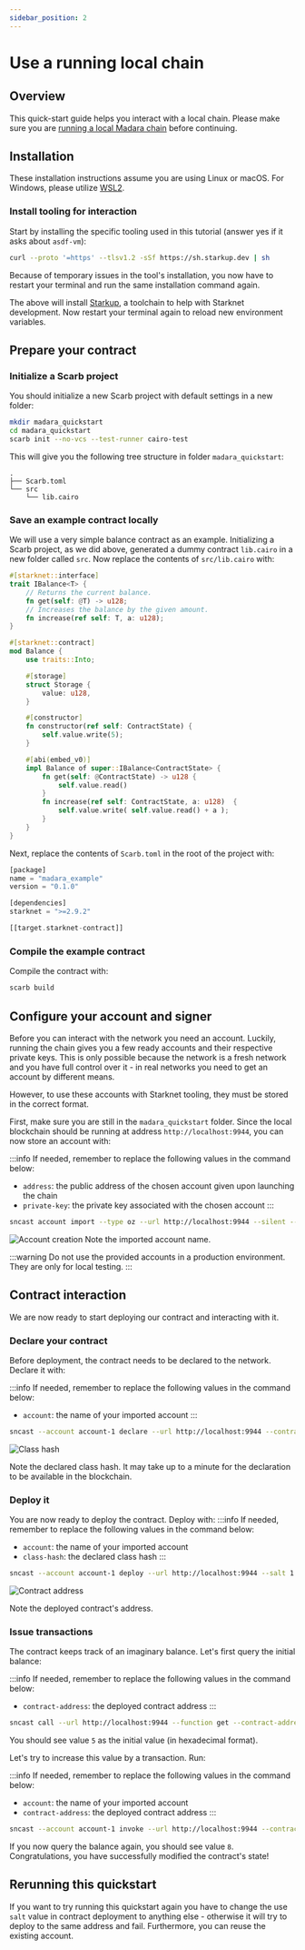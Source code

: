 ```yaml
---
sidebar_position: 2
---
```


# Use a running local chain

## Overview

This quick-start guide helps you interact with a local chain. Please make sure you are [running a local Madara chain](run_localchain) before continuing.

## Installation

These installation instructions assume you are using Linux or macOS. For Windows, please utilize [WSL2](https://learn.microsoft.com/en-us/windows/wsl/).

### Install tooling for interaction

Start by installing the specific tooling used in this tutorial (answer yes if it asks about `asdf-vm`):
```bash
curl --proto '=https' --tlsv1.2 -sSf https://sh.starkup.dev | sh
```
Because of temporary issues in the tool's installation, you now have to restart your terminal and run the same installation command again.

The above will install [Starkup](https://github.com/software-mansion/starkup), a toolchain to help with Starknet development. Now restart your terminal again to reload new environment variables.

## Prepare your contract

### Initialize a Scarb project

You should initialize a new Scarb project with default settings in a new folder:
```bash
mkdir madara_quickstart
cd madara_quickstart
scarb init --no-vcs --test-runner cairo-test
```

This will give you the following tree structure in folder `madara_quickstart`:
```
.
├── Scarb.toml
└── src
    └── lib.cairo
```

### Save an example contract locally

We will use a very simple balance contract as an example. Initializing a Scarb project, as we did above, generated a dummy contract `lib.cairo` in a new folder called `src`. Now replace the contents of `src/lib.cairo` with:

```rust
#[starknet::interface]
trait IBalance<T> {
    // Returns the current balance.
    fn get(self: @T) -> u128;
    // Increases the balance by the given amount.
    fn increase(ref self: T, a: u128);
}

#[starknet::contract]
mod Balance {
    use traits::Into;

    #[storage]
    struct Storage {
        value: u128, 
    }

    #[constructor]
    fn constructor(ref self: ContractState) {
        self.value.write(5);
    }

    #[abi(embed_v0)]
    impl Balance of super::IBalance<ContractState> {
        fn get(self: @ContractState) -> u128 {
            self.value.read()
        }
        fn increase(ref self: ContractState, a: u128)  {
            self.value.write( self.value.read() + a );
        }
    }
}
```

Next, replace the contents of `Scarb.toml` in the root of the project with:
```rust
[package]
name = "madara_example"
version = "0.1.0"

[dependencies]
starknet = ">=2.9.2"

[[target.starknet-contract]]
```

### Compile the example contract

Compile the contract with:

```bash
scarb build
```

## Configure your account and signer

Before you can interact with the network you need an account. Luckily, running the chain gives you a few ready accounts and their respective private keys. This is only possible because the network is a fresh network and you have full control over it - in real networks you need to get an account by different means.

However, to use these accounts with Starknet tooling, they must be stored in the correct format.

First, make sure you are still in the `madara_quickstart` folder. Since the local blockchain should be running at address `http://localhost:9944`, you can now store an account with:

:::info
If needed, remember to replace the following values in the command below:
- `address`: the public address of the chosen account given upon launching the chain
- `private-key`: the private key associated with the chosen account
:::

```bash
sncast account import --type oz --url http://localhost:9944 --silent --address 0x07484e8e3af210b2ead47fa08c96f8d18b616169b350a8b75fe0dc4d2e01d493 --private-key 0x0410c6eadd73918ea90b6658d24f5f2c828e39773819c1443d8602a3c72344c2
```
![Account creation](/img/quickstart-local-import.png "Account creation")
Note the imported account name.

:::warning
Do not use the provided accounts in a production environment. They are only for local testing.
:::

## Contract interaction

We are now ready to start deploying our contract and interacting with it.

### Declare your contract

Before deployment, the contract needs to be declared to the network. Declare it with:

:::info
If needed, remember to replace the following values in the command below:
- `account`: the name of your imported account
:::

```bash
sncast --account account-1 declare --url http://localhost:9944 --contract-name Balance
```

![Class hash](/img/quickstart-local-classhash.png "Resulting class hash")

Note the declared class hash. It may take up to a minute for the declaration to be available in the blockchain.

### Deploy it

You are now ready to deploy the contract. Deploy with:
:::info
If needed, remember to replace the following values in the command below:
- `account`: the name of your imported account
- `class-hash`: the declared class hash
:::
```bash
sncast --account account-1 deploy --url http://localhost:9944 --salt 1 --class-hash 0x000021c5ab1ee26d82392d9d157f78f8fab4a8ac501d65b531e74366bc88eb82
```

![Contract address](/img/quickstart-local-contract.png "Resulting class contract address")

Note the deployed contract's address.

### Issue transactions

The contract keeps track of an imaginary balance. Let's first query the initial balance:

:::info
If needed, remember to replace the following values in the command below:
- `contract-address`: the deployed contract address
:::

```bash
sncast call --url http://localhost:9944 --function get --contract-address 0x00302e4af203c1bf205a7b35ad094844dca9d5ec9e35d270a875d2357cd9a950
```

You should see value `5` as the initial value (in hexadecimal format).

Let's try to increase this value by a transaction. Run:

:::info
If needed, remember to replace the following values in the command below:
- `account`: the name of your imported account
- `contract-address`: the deployed contract address
:::

```bash
sncast --account account-1 invoke --url http://localhost:9944 --contract-address 0x00302e4af203c1bf205a7b35ad094844dca9d5ec9e35d270a875d2357cd9a950 --function increase --arguments "3"
```

If you now query the balance again, you should see value `8`. Congratulations, you have successfully modified the contract's state!

## Rerunning this quickstart

If you want to try running this quickstart again you have to change the use `salt` value in contract deployment to anything else - otherwise it will try to deploy to the same address and fail. Furthermore, you can reuse the existing account.